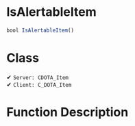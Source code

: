 # IsAlertableItem
```js	
bool IsAlertableItem()
```
# Class
✔ `Server: CDOTA_Item`  
✔ `Client: C_DOTA_Item`  

# Function Description

